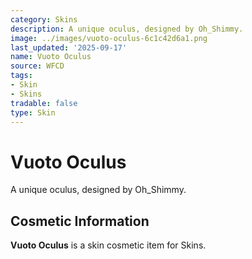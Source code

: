 ```yaml
---
category: Skins
description: A unique oculus, designed by Oh_Shimmy.
image: ../images/vuoto-oculus-6c1c42d6a1.png
last_updated: '2025-09-17'
name: Vuoto Oculus
source: WFCD
tags:
- Skin
- Skins
tradable: false
type: Skin
---
```


# Vuoto Oculus

A unique oculus, designed by Oh_Shimmy.

## Cosmetic Information

**Vuoto Oculus** is a skin cosmetic item for Skins.

